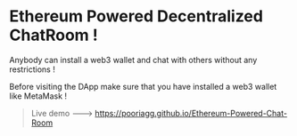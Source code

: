 # Ethereum Powered Decentralized ChatRoom !

Anybody can install a web3 wallet and chat with others without any restrictions !

Before visiting the DApp make sure that you have installed a web3 wallet like MetaMask !

> Live demo ---> https://pooriagg.github.io/Ethereum-Powered-Chat-Room
